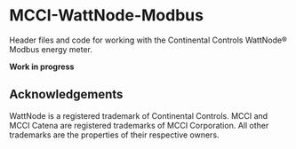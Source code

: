 # MCCI-WattNode-Modbus

Header files and code for working with the Continental Controls WattNode&reg; Modbus energy meter.

**Work in progress**

## Acknowledgements

WattNode is a registered trademark of Continental Controls. MCCI and MCCI Catena are registered trademarks of MCCI Corporation. All other trademarks are the properties of their respective owners.